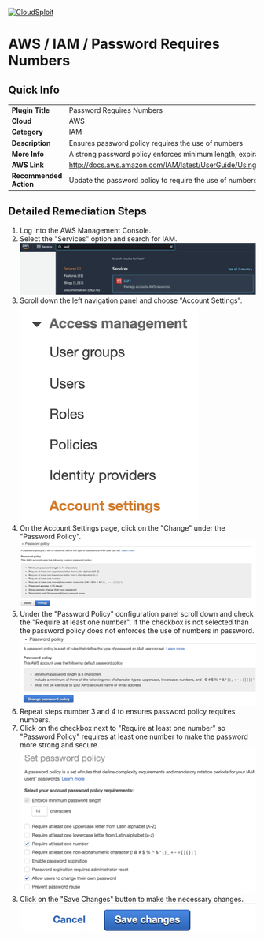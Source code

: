[![CloudSploit](https://cloudsploit.com/img/logo-new-big-text-100.png "CloudSploit")](https://cloudsploit.com)

# AWS / IAM / Password Requires Numbers

## Quick Info

| | |
|-|-|
| **Plugin Title** | Password Requires Numbers |
| **Cloud** | AWS |
| **Category** | IAM |
| **Description** | Ensures password policy requires the use of numbers |
| **More Info** | A strong password policy enforces minimum length, expirations, reuse, and symbol usage |
| **AWS Link** | http://docs.aws.amazon.com/IAM/latest/UserGuide/Using_ManagingPasswordPolicies.html |
| **Recommended Action** | Update the password policy to require the use of numbers |

## Detailed Remediation Steps
1. Log into the AWS Management Console.
2. Select the "Services" option and search for IAM. </br><img src="/resources/aws/iam/password-requires-numbers/step2.png"/>
3. Scroll down the left navigation panel and choose "Account Settings". </br><img src="/resources/aws/iam/password-requires-numbers/step3.png"/>
4. On the Account Settings page, click on the "Change" under the "Password Policy".</br> <img src="/resources/aws/iam/password-requires-numbers/step4a.png"/>
5. Under the "Password Policy" configuration panel scroll down and check the "Require at least one number". If the checkbox is not selected than the password policy does not enforces the use of numbers in password.</br><img src="/resources/aws/iam/password-requires-numbers/step4.png"/>
6. Repeat steps number 3 and 4 to ensures password policy requires numbers.</br>
7. Click on the checkbox next to "Require at least one number" so "Password Policy" requires at least one number to make the password more strong and secure. </br> <img src="/resources/aws/iam/password-requires-numbers/step6.png"/>
8. Click on the "Save Changes" button to make the necessary changes.</br><img src="/resources/aws/iam/password-requires-numbers/step7a.png"/>
